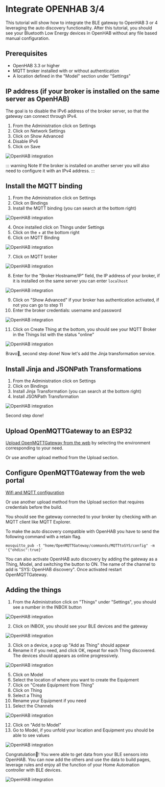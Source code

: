 # Integrate OPENHAB 3/4

This tutorial will show how to integrate the BLE gateway to OpenHAB 3 or 4 leveraging the auto discovery functionality.
After this tutorial, you should see your Bluetooth Low Energy devices in OpenHAB without any file based manual configuration.

## Prerequisites
* OpenHAB 3.3 or higher
* MQTT broker installed with or without authentication
* A location defined in the "Model" section under "Settings"

## IP address (if your broker is installed on the same server as OpenHAB)
The goal is to disable the IPv6 address of the broker server, so that the gateway can connect through IPv4.
1. From the Administration click on Settings
2. Click on Network Settings
3. Click on Show Advanced
4. Disable IPv6
5. Click on Save

![OpenHAB integration](../img/OpenMQTTGateway-OpenHAB-Theengs-mqtt-ip.png)

::: warning Note
If the broker is installed on another server you will also need to configure it with an IPv4 address.
:::

## Install the MQTT binding
1. From the Administration click on Settings
2. Click on Bindings
3. Install the MQTT binding (you can search at the bottom right)

![OpenHAB integration](../img/OpenMQTTGateway-OpenHAB-Theengs-mqtt-binding.png)

4. Once installed click on Things under Settings
5. Click on the + at the bottom right
6. Click on MQTT Binding

![OpenHAB integration](../img/OpenMQTTGateway-OpenHAB-Theengs-mqtt-binding2.png)

7. Click on MQTT broker

![OpenHAB integration](../img/OpenMQTTGateway-OpenHAB-Theengs-mqtt-binding3.png)

8. Enter for the "Broker Hostname/IP" field, the IP address of your broker, if it is installed on the same server you can enter `localhost`

![OpenHAB integration](../img/OpenMQTTGateway-OpenHAB-Theengs-mqtt-binding4.png)

9. Click on "Show Advanced" if your broker has authentication activated, if not you can go to step 11
10. Enter the broker credentials: username and password

![OpenHAB integration](../img/OpenMQTTGateway-OpenHAB-Theengs-mqtt-binding5.png)

11. Click on Create Thing at the bottom, you should see your MQTT Broker in the Things list with the status "online"

![OpenHAB integration](../img/OpenMQTTGateway-OpenHAB-Theengs-mqtt-binding6.png)

Bravo👏, second step done! Now let's add the Jinja transformation service.

## Install Jinja and JSONPath Transformations
1. From the Administration click on Settings
2. Click on Bindings
3. Install Jinja Transformation (you can search at the bottom right)
4. Install JSONPath Transformation

![OpenHAB integration](../img/OpenMQTTGateway-OpenHAB-Theengs-mqtt-jinja.png)

Second step done!

## Upload OpenMQTTGateway to an ESP32
[Upload OpenMQTTGateway from the web](../upload/web-install.md) by selecting the environment corresponding to your need.

Or use another upload method from the Upload section.

## Configure OpenMQTTGateway from the web portal
[Wifi and MQTT configuration](../upload/portal.md)

Or use another upload method from the Upload section that requires credentials before the build.

You should see the gateway connected to your broker by checking with an MQTT client like MQTT Explorer.

To make the auto discovery compatible with OpenHAB you have to send the following command with a retain flag.

`mosquitto_pub -t "home/OpenMQTTGateway/commands/MQTTtoSYS/config" -m '{"ohdisc":true}'`

You can also activate OpenHAB auto discovery by adding the gateway as a Thing, Model, and switching the button to ON. The name of the channel to add is "SYS: OpenHAB discovery".
Once activated restart OpenMQTTGateway.

## Adding the things
1. From the Administration click on "Things" under "Settings", you should see a number in the INBOX button

![OpenHAB integration](../img/OpenMQTTGateway-OpenHAB-Theengs-mqtt-things.png)

2. Click on INBOX, you should see your BLE devices and the gateway

![OpenHAB integration](../img/OpenMQTTGateway-OpenHAB-Theengs-mqtt-things2.png)

3. Click on a device, a pop up "Add as Thing" should appear
4. Rename it if you need, and click OK, repeat for each Thing discovered. The devices should appears as online progressively.

![OpenHAB integration](../img/OpenMQTTGateway-OpenHAB-Theengs-mqtt-things3.png)

5. Click on Model
6. Select the location of where you want to create the Equipment
7. Click on "Create Equipment from Thing"
8. Click on Thing
9. Select a Thing
10. Rename your Equipment if you need
11. Select the Channels

![OpenHAB integration](../img/OpenMQTTGateway-OpenHAB-Theengs-mqtt-things4.png)

12. Click on "Add to Model"
13. Go to Model, if you unfold your location and Equipment you should be able to see values

![OpenHAB integration](../img/OpenMQTTGateway-OpenHAB-Theengs-mqtt-things5.png)

Congratulation🎉! You were able to get data from your BLE sensors into OpenHAB. You can now add the others and use the data to build pages, leverage rules and enjoy all the function of your Home Automation controller with BLE devices.

![OpenHAB integration](../img/OpenMQTTGateway-OpenHAB-Theengs-mqtt.png)
